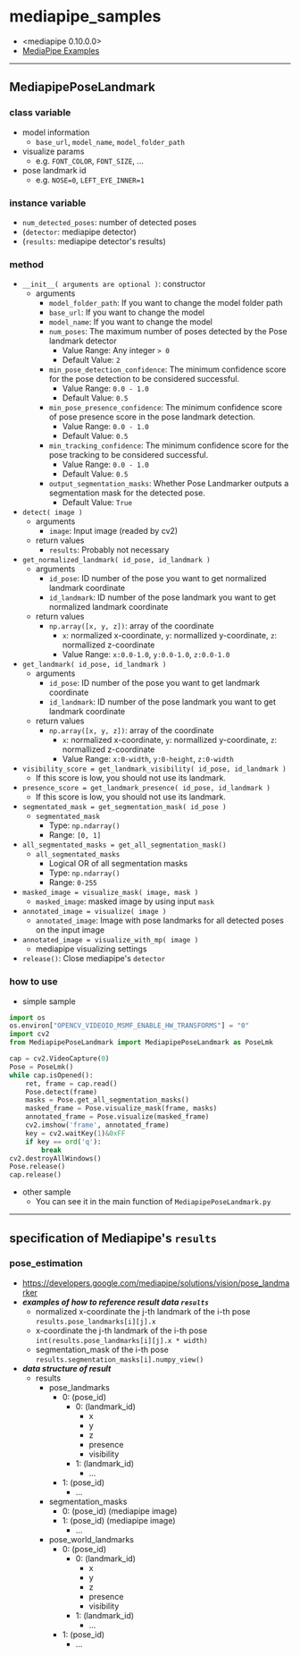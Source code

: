 # mediapipe_samples
- <mediapipe 0.10.0.0>
- [MediaPipe Examples](https://developers.google.com/mediapipe/solutions/examples)


----
## MediapipePoseLandmark
### class variable
- model information
  - `base_url`, `model_name`, `model_folder_path`
- visualize params
  - e.g. `FONT_COLOR`, `FONT_SIZE`, ...
- pose landmark id
  - e.g. `NOSE=0`, `LEFT_EYE_INNER=1`
### instance variable
- `num_detected_poses`: number of detected poses
- (`detector`: mediapipe detector)
- (`results`: mediapipe detector's results)
### method
- `__init__( arguments are optional )`: constructor
  - arguments
    - `model_folder_path`: If you want to change the model folder path
    - `base_url`: If you want to change the model
    - `model_name`: If you want to change the model
    - `num_poses`:  The maximum number of poses detected by the Pose landmark detector
      - Value Range: Any integer `> 0`
      - Default Value: `2`
    - `min_pose_detection_confidence`: The minimum confidence score for the pose detection to be considered successful.
      - Value Range: `0.0 - 1.0`
      - Default Value: `0.5`
    - `min_pose_presence_confidence`: The minimum confidence score of pose presence score in the pose landmark detection.
      - Value Range: `0.0 - 1.0`
      - Default Value: `0.5`
    - `min_tracking_confidence`: The minimum confidence score for the pose tracking to be considered successful.
      - Value Range: `0.0 - 1.0`
      - Default Value: `0.5`
    - `output_segmentation_masks`: Whether Pose Landmarker outputs a segmentation mask for the detected pose.
      - Default Value: `True`
- `detect( image )`
  - arguments
    - `image`: Input image (readed by cv2)
  - return values
    - `results`: Probably not necessary
- `get_normalized_landmark( id_pose, id_landmark )`
  - arguments
    - `id_pose`: ID number of the pose you want to get normalized landmark coordinate
    - `id_landmark`: ID number of the pose landmark you want to get normalized landmark coordinate
  - return values
    - `np.array([x, y, z])`: array of the coordinate
      - `x`: normalized x-coordinate, `y`: normallized y-coordinate, `z`: normallized z-coordinate
      - Value Range: `x:0.0-1.0`, `y:0.0-1.0`, `z:0.0-1.0`
- `get_landmark( id_pose, id_landmark )`
  - arguments
    - `id_pose`: ID number of the pose you want to get landmark coordinate
    - `id_landmark`: ID number of the pose landmark you want to get landmark coordinate
  - return values
    - `np.array([x, y, z])`: array of the coordinate
      - `x`: normalized x-coordinate, `y`: normallized y-coordinate, `z`: normallized z-coordinate
      - Value Range: `x:0-width`, `y:0-height`, `z:0-width`
- `visibility_score = get_landmark_visibility( id_pose, id_landmark )`
  - If this score is low, you should not use its landmark.
- `presence_score = get_landmark_presence( id_pose, id_landmark )`
  - If this score is low, you should not use its landmark.
- `segmentated_mask = get_segmentation_mask( id_pose )`
  - `segmentated_mask`
    - Type: `np.ndarray()`
    - Range: `[0, 1]`
- `all_segmentated_masks = get_all_segmentation_mask()`
  - `all_segmentated_masks`
    - Logical OR of all segmentation masks
    - Type: `np.ndarray()`
    - Range: `0-255`
- `masked_image = visualize_mask( image, mask )`
  - `masked_image`: masked image by using input `mask`
- `annotated_image = visualize( image )`
  - `annotated_image`: Image with pose landmarks for all detected poses on the input image
- `annotated_image = visualize_with_mp( image )`
  - mediapipe visualizing settings
- `release()`: Close mediapipe's `detector`
### how to use
- simple sample
```python
import os
os.environ["OPENCV_VIDEOIO_MSMF_ENABLE_HW_TRANSFORMS"] = "0"
import cv2
from MediapipePoseLandmark import MediapipePoseLandmark as PoseLmk

cap = cv2.VideoCapture(0)
Pose = PoseLmk()
while cap.isOpened():
    ret, frame = cap.read()
    Pose.detect(frame)
    masks = Pose.get_all_segmentation_masks()
    masked_frame = Pose.visualize_mask(frame, masks)
    annotated_frame = Pose.visualize(masked_frame)
    cv2.imshow('frame', annotated_frame)
    key = cv2.waitKey(1)&0xFF
    if key == ord('q'):
        break
cv2.destroyAllWindows()
Pose.release()
cap.release()
```
- other sample
  - You can see it in the main function of `MediapipePoseLandmark.py`


----
## specification of Mediapipe's `results`
### pose_estimation
- https://developers.google.com/mediapipe/solutions/vision/pose_landmarker
- ***examples of how to reference result data `results`***
  - normalized x-coordinate the j-th landmark of the i-th pose<br>
    `results.pose_landmarks[i][j].x`
  - x-coordinate the j-th landmark of the i-th pose<br>
    `int(results.pose_landmarks[i][j].x * width)`
  - segmentation_mask of the i-th pose<br>
    `results.segmentation_masks[i].numpy_view()`
- ***data structure of result***
  - results
    - pose_landmarks
      - 0: (pose_id)
        - 0: (landmark_id)
          - x
          - y
          - z
          - presence
          - visibility
        - 1: (landmark_id)
          - ...
      - 1: (pose_id)
        - ...
    - segmentation_masks
      - 0: (pose_id) (mediapipe image)
      - 1: (pose_id) (mediapipe image)
        - ...
    - pose_world_landmarks
      - 0: (pose_id)
        - 0: (landmark_id)
          - x
          - y
          - z
          - presence
          - visibility
        - 1: (landmark_id)
          - ...
      - 1: (pose_id)
        - ...
